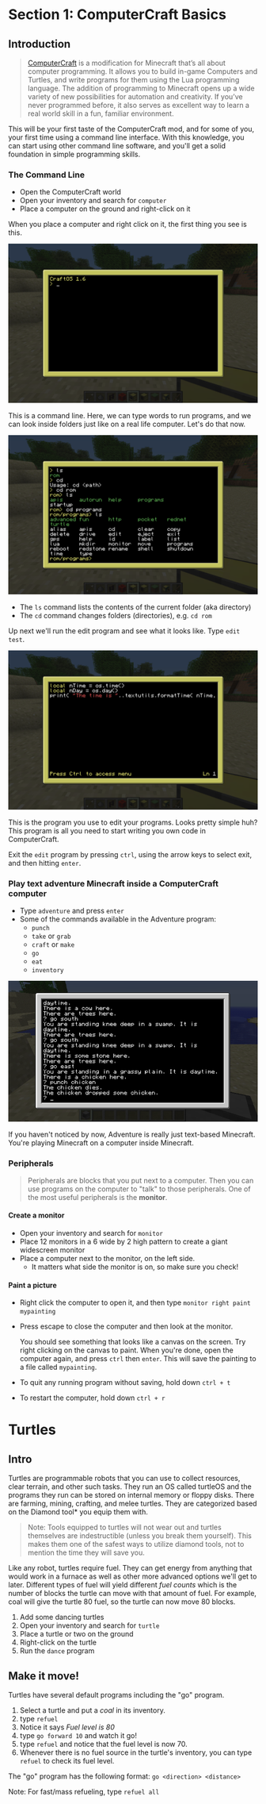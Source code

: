 # Section 1: ComputerCraft Basics

## Introduction

> [ComputerCraft](http://www.computercraft.info/) is a modification for Minecraft that’s all about computer programming. It allows you to build in-game Computers and Turtles, and write programs for them using the Lua programming language. The addition of programming to Minecraft opens up a wide variety of new possibilities for automation and creativity. If you’ve never programmed before, it also serves as excellent way to learn a real world skill in a fun, familiar environment.

This will be your first taste of the ComputerCraft mod, and for some of you, your first time using a command line interface. With this knowledge, you can start using other command line software, and you'll get a solid foundation in simple programming skills.

### The Command Line

* Open the ComputerCraft world
* Open your inventory and search for `computer`
* Place a computer on the ground and right-click on it  

When you place a computer and right click on it, the first thing you see is this.

![The beginning of your command line life.](images/section_1/ccb1.png)

This is a command line. Here, we can type words to run programs, and we can look inside folders just like on a real life computer. Let's do that now.

![Some simple commands to run.](images/section_1/ccb2.png)

* The ```ls``` command lists the contents of the current folder (aka directory)
* The ```cd``` command changes folders (directories), e.g. ```cd rom```

Up next we'll run the edit program and see what it looks like.
Type `edit test`.

![](images/section_1/ccb3.png)

This is the program you use to edit your programs. Looks pretty simple huh? This program is all you need to start writing you own code in ComputerCraft.

Exit the `edit` program by pressing `ctrl`, using the arrow keys to select exit, and then hitting `enter`.

### Play text adventure Minecraft inside a ComputerCraft computer
  * Type `adventure` and press `enter`
  * Some of the commands available in the Adventure program:
    * `punch`
    * `take` or `grab`
    * `craft` or `make`
    * `go`
    * `eat`
    * `inventory`

![Adventure](images/section_1/adventure.png)

  If you haven't noticed by now, Adventure is really just text-based Minecraft. You're playing Minecraft on a computer inside Minecraft.

### Peripherals

> Peripherals are blocks that you put next to a computer. Then you can use programs on the computer to "talk" to those peripherals. One of the most useful peripherals is the **monitor**.

#### Create a monitor

* Open your inventory and search for `monitor`
* Place 12 monitors in a 6 wide by 2 high pattern to create a giant widescreen monitor
* Place a computer next to the monitor, on the left side.
  * It matters what side the monitor is on, so make sure you check!

#### Paint a picture

* Right click the computer to open it, and then type `monitor right paint mypainting`
* Press escape to close the computer and then look at the monitor.

  You should see something that looks like a canvas on the screen. Try right clicking on the canvas to paint. When you're done, open the computer again, and press `ctrl` then `enter`. This will save the painting to a file called `mypainting`.

* To quit any running program without saving, hold down ```ctrl + t```

* To restart the computer, hold down ```ctrl + r```

# Turtles

## Intro

Turtles are programmable robots that you can use to collect resources, clear terrain, and other such tasks.  They run an OS called turtleOS and the programs they run can be stored on internal memory or floppy disks.  There are farming, mining, crafting, and melee turtles.  They are categorized based on the Diamond tool* you equip them with.

>Note: Tools equipped to turtles will not wear out and turtles themselves are indestructible (unless you break them yourself).  This makes them one of the safest ways to utilize diamond tools, not to mention the time they will save you.

Like any robot, turtles require fuel.  They can get energy from anything that would work in a furnace as well as other more advanced options we'll get to later.  Different types of fuel will yield different _fuel counts_ which is the number of blocks the turtle can move with that amount of fuel.  For example, coal will give the turtle 80 fuel, so the turtle can now move 80 blocks.

1. Add some dancing turtles
  1. Open your inventory and search for ```turtle```
  1. Place a turtle or two on the ground
  1. Right-click on the turtle
  1. Run the ```dance``` program

## Make it move!

Turtles have several default programs including the "go" program.

1. Select a turtle and put a _coal_ in its inventory.
2. type ```refuel```
  1. Notice it says _Fuel level is 80_
3. type ```go forward 10``` and watch it go!
  1. type ```refuel``` and notice that the fuel level is now 70.
  2. Whenever there is no fuel source in the turtle's inventory, you can type ```refuel``` to check its fuel level.

The "go" program has the following format:
```go <direction> <distance>```

Note: For fast/mass refueling, type ```refuel all```
